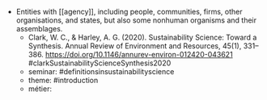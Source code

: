 - Entities with [[agency]], including people, communities, firms, other organisations, and states, but also some nonhuman organisms and their assemblages.
	- Clark, W. C., & Harley, A. G. (2020). Sustainability Science: Toward a Synthesis. Annual Review of Environment and Resources, 45(1), 331–386. https://doi.org/10.1146/annurev-environ-012420-043621
	  #clarkSustainabilityScienceSynthesis2020
	- seminar: #definitionsinsustainabilityscience
	- theme: #introduction
	- métier: